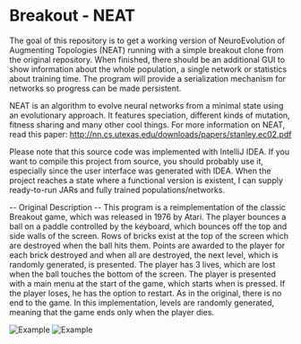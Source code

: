 Breakout - NEAT
========

The goal of this repository is to get a working version of NeuroEvolution of Augmenting Topologies (NEAT) running with a simple breakout clone from the original repository.
When finished, there should be an additional GUI to show information about the whole population, a single network or statistics about training time.
The program will provide a serialization mechanism for networks so progress can be made persistent.

NEAT is an algorithm to evolve neural networks from a minimal state using an evolutionary approach. It features speciation, different kinds of mutation, fitness sharing and many other cool things.
For more information on NEAT, read this paper: http://nn.cs.utexas.edu/downloads/papers/stanley.ec02.pdf

Please note that this source code was implemented with IntelliJ IDEA. If you want to compile this project from source, you should probably use it, especially since the user interface was generated with IDEA. When the project reaches a state where a functional version is existent, I can supply ready-to-run JARs and fully trained populations/networks.

-- Original Description --
This program is a reimplementation of the classic Breakout game, which was released in 1976 by Atari. The player bounces a ball on a paddle controlled by the keyboard, which bounces off the top and side walls of the screen. Rows of bricks exist at the top of the screen which are destroyed when the ball hits them. Points are awarded to the player for each brick destroyed and when all are destroyed, the next level, which is randomly generated, is presented. The player has 3 lives, which are lost when the ball touches the bottom of the screen. 
The player is presented with a main menu at the start of the game, which starts when <SPACE> is pressed. If the player loses, he has the option to restart. As in the original, there is no end to the game. In this implementation, levels are randomly generated, meaning that the game ends only when the player dies.

![Example](https://raw.github.com/zacoppotamus/Breakout/master/Screenshot%202.png) ![Example](https://raw.github.com/zacoppotamus/Breakout/master/Screenshot%201.png)


